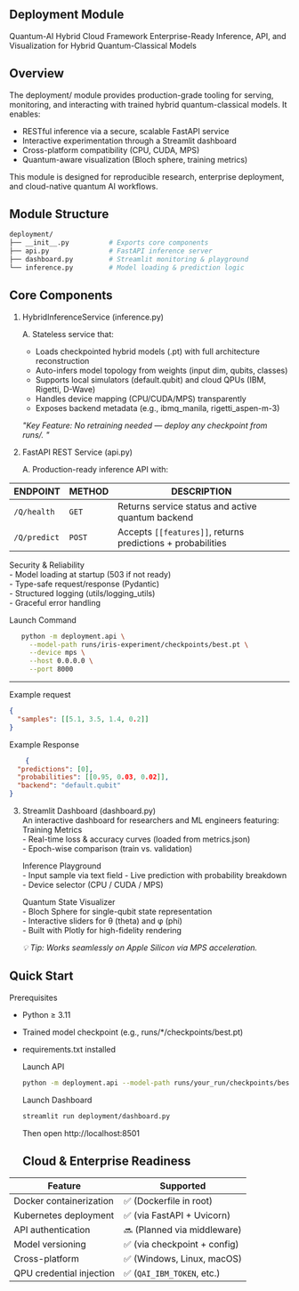 ## Deployment Module
Quantum-AI Hybrid Cloud Framework
Enterprise-Ready Inference, API, and Visualization for Hybrid Quantum-Classical Models

## Overview

The deployment/ module provides production-grade tooling for serving, monitoring, and interacting with trained hybrid quantum-classical models. It enables:

- RESTful inference via a secure, scalable FastAPI service
- Interactive experimentation through a Streamlit dashboard
- Cross-platform compatibility (CPU, CUDA, MPS)
- Quantum-aware visualization (Bloch sphere, training metrics)
  
 This module is designed for reproducible research, enterprise deployment, and cloud-native quantum AI workflows.

## Module Structure
```bash
deployment/
├── __init__.py          # Exports core components
├── api.py               # FastAPI inference server
├── dashboard.py         # Streamlit monitoring & playground
└── inference.py         # Model loading & prediction logic
```

## Core Components

1. HybridInferenceService (inference.py)
     
    A. Stateless service that:
     - Loads checkpointed hybrid models (.pt) with full architecture reconstruction
     - Auto-infers model topology from weights (input dim, qubits, classes)
     - Supports local simulators (default.qubit) and cloud QPUs (IBM, Rigetti, D-Wave)
     - Handles device mapping (CPU/CUDA/MPS) transparently
     - Exposes backend metadata (e.g., ibmq_manila, rigetti_aspen-m-3)
  
   *"Key Feature: No retraining needed — deploy any checkpoint from runs/. "*

2. FastAPI REST Service (api.py)

     A. Production-ready inference API with:
       

| ENDPOINT        | METHOD | DESCRIPTION |
|-----------------|---------|-------------|
| `/Q/health`     | `GET`  | Returns service status and active quantum backend |
| `/Q/predict`    | `POST` | Accepts `[[features]]`, returns predictions + probabilities |  

  Security & Reliability  
     - Model loading at startup (503 if not ready)  
     - Type-safe request/response (Pydantic)  
     - Structured logging (utils/logging_utils)  
     - Graceful error handling  
       
     
   Launch Command  
   ```bash
      python -m deployment.api \
        --model-path runs/iris-experiment/checkpoints/best.pt \
        --device mps \
        --host 0.0.0.0 \
        --port 8000
  ```
   ---
   Example request 

```json
{
  "samples": [[5.1, 3.5, 1.4, 0.2]]
}
```

   Example Response  

```json
    {
  "predictions": [0],
  "probabilities": [[0.95, 0.03, 0.02]],
  "backend": "default.qubit"
}
``` 

3. Streamlit Dashboard (dashboard.py)  
   An interactive dashboard for researchers and ML engineers featuring:  
     Training Metrics  
        -  Real-time loss & accuracy curves (loaded from metrics.json)  
        -  Epoch-wise comparison (train vs. validation)  
  
     Inference Playground  
        -  Input sample via text field 
        -  Live prediction with probability breakdown  
        -  Device selector (CPU / CUDA / MPS)  
   
    Quantum State Visualizer  
        -  Bloch Sphere for single-qubit state representation  
        -  Interactive sliders for θ (theta) and φ (phi)  
        -  Built with Plotly for high-fidelity rendering  

     *💡 Tip: Works seamlessly on Apple Silicon  via MPS acceleration.*

##   Quick Start
Prerequisites

- Python ≥ 3.11
- Trained model checkpoint (e.g., runs/*/checkpoints/best.pt)
- requirements.txt installed

  Launch API
  ```bash
  python -m deployment.api --model-path runs/your_run/checkpoints/best.pt --device cpu
   ```
  Launch Dashboard
  ```bash
  streamlit run deployment/dashboard.py
     ```
     Then open http://localhost:8501

  ##  Cloud & Enterprise Readiness

| Feature | Supported |
|----------|------------|
| Docker containerization | ✅ (Dockerfile in root) |
| Kubernetes deployment | ✅ (via FastAPI + Uvicorn) |
| API authentication | 🔜 (Planned via middleware) |
| Model versioning | ✅ (via checkpoint + config) |
| Cross-platform | ✅ (Windows, Linux, macOS) |
| QPU credential injection | ✅ (`QAI_IBM_TOKEN`, etc.) |



 

  
    

   
    
       
 
